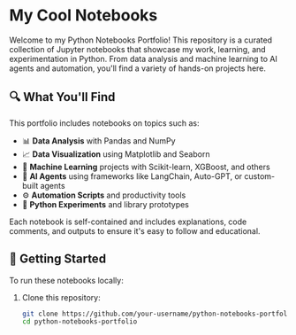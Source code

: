 # My Cool Notebooks

Welcome to my Python Notebooks Portfolio! This repository is a curated collection of Jupyter notebooks that showcase my work, learning, and experimentation in Python. From data analysis and machine learning to AI agents and automation, you'll find a variety of hands-on projects here.

## 🔍 What You'll Find

This portfolio includes notebooks on topics such as:

- 📊 **Data Analysis** with Pandas and NumPy  
- 📈 **Data Visualization** using Matplotlib and Seaborn  
- 🧠 **Machine Learning** projects with Scikit-learn, XGBoost, and others  
- 🤖 **AI Agents** using frameworks like LangChain, Auto-GPT, or custom-built agents  
- ⚙️ **Automation Scripts** and productivity tools  
- 🧪 **Python Experiments** and library prototypes  

Each notebook is self-contained and includes explanations, code comments, and outputs to ensure it's easy to follow and educational.

## 🚀 Getting Started

To run these notebooks locally:

1. Clone this repository:
   ```bash
   git clone https://github.com/your-username/python-notebooks-portfolio.git
   cd python-notebooks-portfolio
